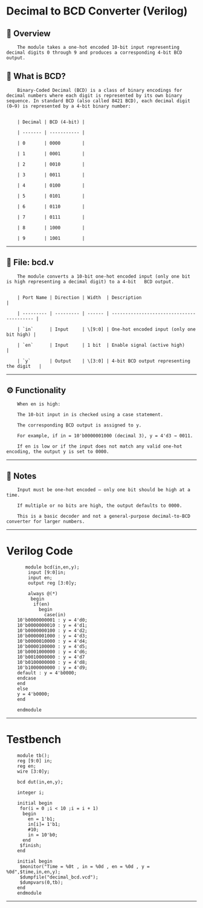 # Decimal to BCD Converter (Verilog)

## 📘 Overview

        The module takes a one-hot encoded 10-bit input representing decimal digits 0 through 9 and produces a corresponding 4-bit BCD output.

## 🔢 What is BCD?
        Binary-Coded Decimal (BCD) is a class of binary encodings for decimal numbers where each digit is represented by its own binary sequence. In standard BCD (also called 8421 BCD), each decimal digit (0–9) is represented by a 4-bit binary number:


        | Decimal | BCD (4-bit) |

        | ------- | ----------- |

        | 0       | 0000        |
        
        | 1       | 0001        |

        | 2       | 0010        |

        | 3       | 0011        |

        | 4       | 0100        |

        | 5       | 0101        |

        | 6       | 0110        |

        | 7       | 0111        |

        | 8       | 1000        |

        | 9       | 1001        |


---



## 📁 File: bcd.v
        The module converts a 10-bit one-hot encoded input (only one bit is high representing a decimal digit) to a 4-bit   BCD output.


        | Port Name | Direction | Width  | Description                               |
        
        | --------- | --------- | ------ | ----------------------------------------- |

        | `in`      | Input     | \[9:0] | One-hot encoded input (only one bit high) |

        | `en`      | Input     | 1 bit  | Enable signal (active high)               |
        
        | `y`       | Output    | \[3:0] | 4-bit BCD output representing the digit   |


---



## ⚙️ Functionality

        When en is high:

        The 10-bit input in is checked using a case statement.

        The corresponding BCD output is assigned to y.

        For example, if in = 10'b0000001000 (decimal 3), y = 4'd3 → 0011.

        If en is low or if the input does not match any valid one-hot encoding, the output y is set to 0000.



---

## 📌 Notes

        Input must be one-hot encoded — only one bit should be high at a time.

        If multiple or no bits are high, the output defaults to 0000.

        This is a basic decoder and not a general-purpose decimal-to-BCD converter for larger numbers.


---


# Verilog Code


           module bcd(in,en,y);
            input [9:0]in;
            input en;
            output reg [3:0]y;

            always @(*)
             begin
              if(en)
                begin
                  case(in)
        10'b0000000001 : y = 4'd0;
        10'b0000000010 : y = 4'd1;
        10'b0000000100 : y = 4'd2;
        10'b0000001000 : y = 4'd3;
        10'b0000010000 : y = 4'd4;
        10'b0000100000 : y = 4'd5;
        10'b0001000000 : y = 4'd6;
        10'b0010000000 : y = 4'd7     
        10'b0100000000 : y = 4'd8;
        10'b1000000000 : y = 4'd9;
        default : y = 4'b0000;
        endcase
        end
        else
        y = 4'b0000;
        end

        endmodule


---

# Testbench

        module tb();
        reg [9:0] in;
        reg en;
        wire [3:0]y;

        bcd dut(in,en,y);

        integer i;

        initial begin
         for(i = 0 ;i < 10 ;i = i + 1)
          begin
            en = 1'b1;
            in[i]= 1'b1;
            #10;
            in = 10'b0;
          end
         $finish;
        end

        initial begin
         $monitor("Time = %0t , in = %0d , en = %0d , y = %0d",$time,in,en,y);
         $dumpfile("decimal_bcd.vcd");
         $dumpvars(0,tb);
        end
        endmodule

---

